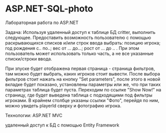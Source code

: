 # ASP.NET-SQL-photo
Лабораторная работа по ASP.NET

Задача: 
Используя удаленный доступ к таблице БД  critter, выполнить следующее. Предоставить возможность пользователю с помощью раскрывающихся списков и/или строк ввода выбрать: позицию игрока; год рождения с.. по..; вес от … до…; рост от … до .. . При этом пользователь может использовать только часть, а не все указанные списки/строки ввода. 

При зпуске будет отображена первая страница - страница фильтров, там можно будет выбрать, каких игроков стоит вывести.
После выбора фильтров стоит нажать на кнопку "Set parameters", после этого в новой вкладке будет показано, установлены параметры или же, что при таких параметрах таблица будет пуста.
Переходим по ссылке "Show Now!" на страницу, где будет выведена таблица с подходящими под фильтры игроками. В крайнем столбце указаны ссылки "Фото", перейдя по ним, можно увидеть playerId сверху и фотографию игрока. 

Технологии:
ASP.NET MVC

удаленный доступ к БД с помощью Entity Framework
